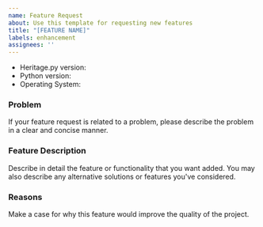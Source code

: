 ```yaml
---
name: Feature Request
about: Use this template for requesting new features
title: "[FEATURE NAME]"
labels: enhancement
assignees: ''
---
```


* Heritage.py version:
* Python version:
* Operating System:


### Problem

If your feature request is related to a problem, please describe the problem in a clear and concise manner.

### Feature Description

Describe in detail the feature or functionality that you want added.
You may also describe any alternative solutions or features you've considered.

### Reasons

Make a case for why this feature would improve the quality of the project.

